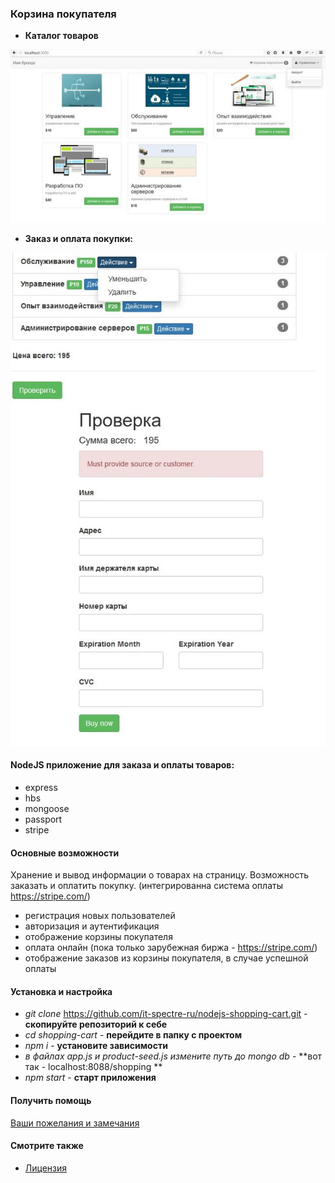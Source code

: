 ### Корзина покупателя


 - **Каталог товаров**

![](./readme.jpg "Корзина покупателя")


 - **Заказ и оплата покупки:**

![](./readme2.jpg "Заказ и оплата покупки")



#### NodeJS приложение для заказа и оплаты товаров:

* express
* hbs
* mongoose
* passport
* stripe

#### Основные возможности

Хранение и вывод информации о товарах на страницу. Возможность заказать и оплатить покупку. (интегрированна система оплаты https://stripe.com/)

* регистрация новых пользователей
* авторизация и аутентификация
* отображение корзины покупателя
* оплата онлайн (пока только зарубежная биржа - https://stripe.com/)
* отображение заказов из корзины покупателя, в случае успешной оплаты



#### Установка и настройка
* *git clone* https://github.com/it-spectre-ru/nodejs-shopping-cart.git - **скопируйте репозиторий к себе**
* *cd shopping-cart* - **перейдите в папку с проектом**
* *npm i*  - **установите зависимости**
* *в файлах app.js и product-seed.js измените путь до mongo db*  - **вот так -  localhost:8088/shopping **
* *npm start* - **старт приложения**

#### Получить помощь
[Ваши пожелания и замечания](https://github.com/it-spectre-ru/nodejs-shopping-cart/pulls)


#### Смотрите также
* [Лицензия](./LICENSE.MD)
